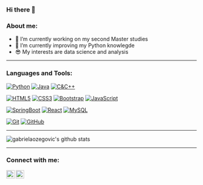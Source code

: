 ### Hi there 👋

### About me:
- 🔭 I’m currently working on my second Master studies
- 🌱 I’m currently improving my Python knowlegde
- 😎 My interests are data science and analysis 

---

### Languages and Tools:
[![Python](https://img.shields.io/badge/-Python-black?style=flat&logo=python&link=https://github.com/gabrielaozegovic)](https://github.com/gabrielaozegovic)
[![Java](https://img.shields.io/badge/Java-orange?style=flat&logo=java&logoColor=white&link=https://github.com/gabrielaozegovic)](https://github.com/gabrielaozegovic)
[![C&C++](https://img.shields.io/badge/-C%20&%20C++-659ad2?style=flat&logo=c%2B%2B&logoColor=ffffff&link=https://github.com/gabrielaozegovic)](https://github.com/gabrielaozegovic)

[![HTML5](https://img.shields.io/badge/-HTML5-E34F26?style=flat&logo=html5&logoColor=white&link=https://github.com/gabrielaozegovic)](https://github.com/gabrielaozegovic) 
[![CSS3](https://img.shields.io/badge/-CSS3-1572B6?style=flat&logo=css3&link=https://github.com/gabrielaozegovic)](https://github.com/gabrielaozegovic) 
[![Bootstrap](https://img.shields.io/badge/-Bootstrap-563D7C?style=flat&logo=bootstrap&link=https://github.com/gabrielaozegovic)](https://github.com/gabrielaozegovic)
[![JavaScript](https://img.shields.io/badge/-JavaScript-black?style=flat&logo=javascript&link=https://github.com/gabrielaozegovic)](https://github.com/gabrielaozegovic)

[![SpringBoot](https://img.shields.io/badge/-Springboot-black?style=flat&logo=spring&link=https://github.com/hritik5102)](https://github.com/hritik5102) 
[![React](https://img.shields.io/badge/-React-black?style=flat&logo=react&link=https://github.com/gabrielaozegovic)](https://github.com/gabrielaozegovic) 
[![MySQL](https://img.shields.io/badge/-MySQL-black?style=flat&logo=mysql&link=https://github.com/gabrielaozegovic)](https://github.com/gabrielaozegovic)

[![Git](https://img.shields.io/badge/-Git-black?style=flat&logo=git&link=https://github.com/gabrielaozegovic)](https://github.com/gabrielaozegovic) 
[![GitHub](https://img.shields.io/badge/-GitHub-181717?style=flat&logo=github&link=https://github.com/gabrielaozegovic)](https://github.com/gabrielaozegovic)

---

![gabrielaozegovic's github stats](https://github-readme-stats.vercel.app/api?username=gabrielaozegovic&show_icons=true&hide_border=true)

---

### Connect with me:

[<img align="left" alt="gabrielaozegovic | LinkedIn" width="22px" src="https://cdn.jsdelivr.net/npm/simple-icons@v3/icons/linkedin.svg" />][linkedin]
[<img align="left" alt="gabrielaozegovic | Instagram" width="22px" src="https://cdn.jsdelivr.net/npm/simple-icons@v3/icons/instagram.svg" />][instagram]


[github]: https://github.com/gabrielaozegovic/
[instagram]: https://www.instagram.com/gabrielaozegovic/
[linkedin]: https://www.linkedin.com/in/gabrielaozegovic/
<!--
**gabrielaozegovic/gabrielaozegovic** is a ✨ _special_ ✨ repository because its `README.md` (this file) appears on your GitHub profile.

[![GitLab](https://img.shields.io/badge/-GitLab-FCA121?style=flat&logo=gitlab&link=https://github.com/gabrielaozegovic)](https://gitlab.com/gabrielaozegovic) 
-->
